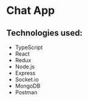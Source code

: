 <h1>Chat App</h1>
<h2>Technologies used:</h2>
<ul>
    <li>TypeScript</li>
    <li>React</li>
    <li>Redux</li>
    <li>Node.js</li>
    <li>Express</li>
    <li>Socket.io</li>
    <li>MongoDB</li>
    <li>Postman</li>
</ul>
